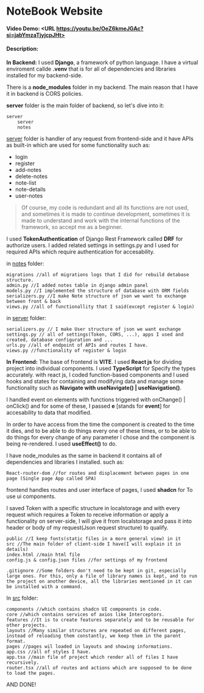 # NoteBook Website
#### Video Demo:  <URL https://youtu.be/OeZ6kmeJGAc?si=jabYmzaTjyjcpJHt>
#### Description:
**In Backend:** 
I used **Django**, a framework of python language.
I have a virtual enviroment callde **.venv** that is for all of dependencies and libraries installed for my backend-side.

There is a **node_modules** folder in my backend. The main reason that I have it in backend is CORS policies.


**server** folder is the main folder of backend, so let's dive into it:

    server
        server
        notes

<ins>server</ins> folder is handler of any request from frontend-side and it have APIs as built-in which are used for some functionality such as:

- login
- register
- add-notes
- delete-notes
- note-list
- note-details
- user-notes

> Of course, my code is redundant and all its functions are not used, and sometimes it is made to continue development, sometimes it is made to understand and work with the internal functions of the framework, so accept me as a beginner.

I used **TokenAuthentication** of Django Rest Framework called **DRF** for authorize users. I added related settings in settings.py and I used for required APIs which require authentication for accesability.

in <ins>notes</ins> folder:
    
    migrations //all of migrations logs that I did for rebuild detabase structure.
    admin.py //I added notes table in django admin panel
    models.py //I implemented the structure of database with ORM fields
    serializers.py //I make Note structure of json we want to exchange between front & back
    views.py //all of functionallity that I said(except register & login)

in <ins>server</ins> folder:

    serializers.py // I make User structure of json we want exchange
    settings.py // all of settings(Token, CORS, ...), apps I used and created, database configuration and ...
    urls.py //all of endpoint of APIs and routes I have.
    views.py //functionality of register & login


**In Frontend:** 
The base of frontend is **VITE**. I used **React js** for dividing project into individual components.
I used **TypeScript** for Specify the types accurately.
with react js, I coded function-based components and I used hooks and states for containing and modifying data and manage some functionality such as **Navigate with useNavigate() | useNavigation()**.

I handled event on elements with functions triggered with onChange() | onClick() and for some of these, I passed **e** [stands for **event**] for accesability to data that modified.

In order to have access from the time the component is created to the time it dies, and to be able to do things every one of these times, or to be able to do things for every change of any parameter I chose and the component is being re-rendered. I used **useEffect()** to do.

I have node_modules as the same in backend it contains all of dependencies and libraries I installed.  such as:

    React-router-dom //for routes and displacement between pages in one page (Single page App called SPA)
    
frontend handles routes and user interface of pages, I used **shadcn** for To use ui components.

I saved Token with a specific structure in localstorage and with every request which requires a Token to receive information or apply a functionality on server-side, I will give it from localstorage and 
pass it into header or body of my request(Json request structure) to qualify.

    public //I keep fonts(static files in a more general view) in it
    src //The main folder of client-side I have(I will explain it in details)
    index.html //main html file
    config.js & config.json files //for settings of my frontend

    .gitignore //Some folders don't need to be kept in git, especially large ones. For this, only a file of library names is kept, and to run the project on another device, all the libraries mentioned in it can be installed with a command.

In <ins>src</ins> folder:

    components //which contains shadcn UI components in code.
    core //which contains services of axios like Interceptors.
    features //It is to create features separately and to be reusable for other projects.
    layouts //Many similar structures are repeated on different pages, instead of reloading them constantly, we keep them in the parent format.
    pages //pages wil loaded in layouts and showing informations.
    app.css //all of styles I have.
    app.tsx //main file of project which render all of files I have recursively.
    router.tsx //all of routes and actions which are supposed to be done to load the pages.

AND DONE!
